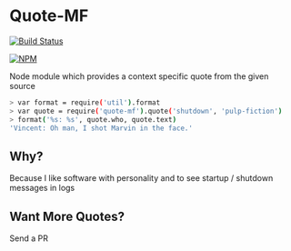 # Quote-MF
[![Build Status](https://travis-ci.org/acuminous/quotes-mf.svg?branch=master)](https://travis-ci.org/acuminous/quotes-mf)

[![NPM](https://nodei.co/npm/quotes-mf.png?downloads=true)](https://nodei.co/npm/quotes-mf/)


Node module which provides a context specific quote from the given source

```bash
> var format = require('util').format
> var quote = require('quote-mf').quote('shutdown', 'pulp-fiction')
> format('%s: %s', quote.who, quote.text)
'Vincent: Oh man, I shot Marvin in the face.'
```

## Why?
Because I like software with personality and to see startup / shutdown messages in logs

## Want More Quotes?
Send a PR
